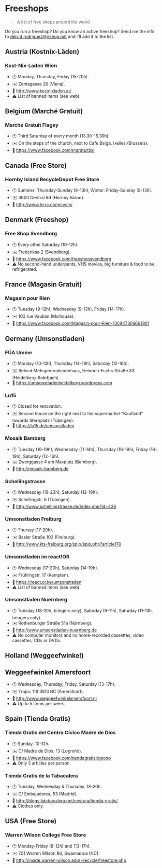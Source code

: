 # Freeshops

> A list of free shops around the world

Do you run a freeshop? Do you know an active freeshop? Send me the info to
deivid.rodriguez@riseup.net and I'll add it to the list.

## Austria (Kostnix-Läden)

### Kost-Nix-Laden Wien

  * :clock1: Monday, Thursday, Friday (15-20h).
  * :envelope: Zentagasse 26 (Viena).
  * :link: http://www.kostnixladen.at/
  * :warning: List of banned items (see web).

## Belgium (Marché Gratuit)

### Marché Gratuit Flagey

  * :clock1: Third Saturday of every month (13.30-15.30h).
  * :envelope: On the steps of the church, next to Cafe Belga. Ixelles
    (Brussels).
  * :link: https://www.facebook.com/mgratuitbxl

## Canada (Free Store)

### Hornby Island RecycleDepot Free Store

  * :clock1: Summer: Thursday-Sunday (9-13h), Winter: Friday-Sunday (9-13h).
  * :envelope: 3600 Central Rd (Hornby Island).
  * :link: http://www.hirra.ca/recycle/

## Denmark (Freeshop)

### Free Shop Svendborg

  * :clock1: Every other Saturday (10-12h).
  * :envelope: Frederiksø 2 (Svendborg).
  * :link: https://www.facebook.com/freeshopsvendborg
  * :warning: No second-hand underpants, VHS movies, big furniture & food to be
    refrigerated.

## France (Magasin Gratuit)

### Magasin pour Rien

  * :clock1: Tuesday (9-12h), Wednesday (9-12h), Friday (14-17h).
  * :envelope: 103 rue Vauban (Mulhouse).
  * :link: https://www.facebook.com/Magasin-pour-Rien-100847306691801

## Germany (Umsonstladen)

### FÜA Umme

  * :clock1: Monday (10-12h), Thursday (14-18h), Saturday (12-16h).
  * :envelope: Behind Mehrgenerationenhaus, Heinrich-Fuchs-Straße 83
    (Heidelberg-Rohrbach).
  * :link: https://umsonstladenheidelberg.wordpress.com

### Lu15

  * :clock1: Closed for renovation.
  * :envelope: Second house on the right next to the supermarket "Kaufland"
    towards Sternplatz (Tübingen).
  * :link: https://lu15.de/umsonstladen

### Mosaik Bamberg

  * :clock1: Tuesday (16-19h), Wednesday (11-14h), Thursday (16-19h),
    Friday (16-19h), Saturday (12-16h).
  * :envelope: Zwerggasse 4 am Maxplatz (Bamberg).
  * :link: http://mosaik-bamberg.de

### Schellingstrasse

  * :clock1: Wednesday (16-23h), Saturday (12-19h).
  * :envelope: Schellingstr. 6 (Tübingen).
  * :link: http://www.schellingstrasse.de/index.php?id=436

### Umsonstladen Freiburg

  * :clock1: Thursay (17-20h).
  * :envelope: Basler Straße 103 (Freiburg).
  * :link: http://www.kts-freiburg.org/spip/spip.php?article178

### Umsonstladen im react!OR

  * :clock1: Wednesday (17-20h), Saturday (14-19h).
  * :envelope: Frühlingstr. 17 (Kempten).
  * :link: https://react.or.ke/umsonstladen
  * :warning: List of banned items (see web).

### Umsonstladen Nuernberg

  * :clock1: Tuesday (18-20h, bringers only), Saturday (9-11h), Saturday
    (11-13h, bringers only).
  * :envelope: Rothenburger Straße 51a (Nürnberg).
  * :link: http://www.umsonstladen-nuernberg.de
  * :warning: No computer monitors and no home-recorded cassettes, video
    cassettes, CDs or DVDs.

## Holland (Weggeefwinkel)

## Weggeefwinkel Amersfoort

  * :clock1: Wednesday, Thursday, Friday, Saturday (13-17h).
  * :envelope: Tropic 118 3813 BC (Amersfoort).
  * :link: http://www.weggeefwinkelamersfoort.nl
  * :warning: Up to 5 items per week.

## Spain (Tienda Gratis)

### Tienda Gratis del Centro Cívico Madre de Dios

  * :clock1: Sunday. 10-12h.
  * :envelope: C/ Madre de Dios, 13 (Logroño).
  * :link: https://www.facebook.com/tiendagratislogrono
  * :warning: Only 3 articles per person.

### Tienda Gratis de la Tabacalera

  * :clock1: Tuesday, Wednesday & Thursday. 18-20h.
  * :envelope: C/ Embajadores, 53 (Madrid).
  * :link: http://blogs.latabacalera.net/costura/tienda-gratis/.
  * :warning: Clothes only.

## USA (Free Store)

### Warren Wilson College Free Store

  * :clock1: Monday-Friday (8-12h) and (13-17h).
  * :envelope: 701 Warren Wilson Rd, Swannanoa (NC).
  * :link: http://inside.warren-wilson.edu/~recycle/freestore.php
